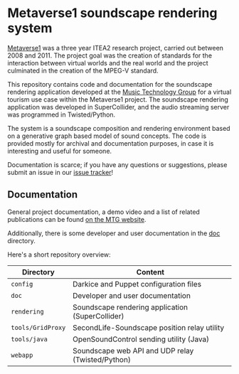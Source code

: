 # Metaverse1 soundscape rendering system

[Metaverse1](http://www.metaverse1.org/) was a three year ITEA2 research project, carried out between 2008 and 2011. The project goal was the creation of standards for the interaction between virtual worlds and the real world and the project culminated in the creation of the MPEG-V standard.

This repository contains code and documentation for the soundscape rendering application developed at the [Music Technology Group](http://mtg.upf.edu) for a virtual tourism use case within the Metaverse1 project. The soundscape rendering application was developed in SuperCollider, and the audio streaming server was programmed in Twisted/Python. 

The system is a soundscape composition and rendering environment based on a generative graph based model of sound concepts. The code is provided mostly for archival and documentation purposes, in case it is interesting and useful for someone.

Documentation is scarce; if you have any questions or suggestions, please submit an issue in our [issue tracker](/issues)!

## Documentation

General project documentation, a demo video and a list of related publications can be found [on the MTG website](http://mtg.upf.edu/technologies/soundscapes).

Additionally, there is some developer and user documentation in the [doc](/doc) directory.

Here's a short repository overview:

| Directory                | Content                                           |
| -------------------------|---------------------------------------------------|
| `config`                 | Darkice and Puppet configuration files            |
| `doc`                    | Developer and user documentation                  |
| `rendering`              | Soundscape rendering application (SuperCollider)  |
| `tools/GridProxy`        | SecondLife-Soundscape position relay utility      |
| `tools/java`             | OpenSoundControl sending utility (Java)           |
| `webapp`                 | Soundscape web API and UDP relay (Twisted/Python) |
